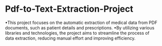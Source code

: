 # Pdf-to-Text-Extraction-Project
•This project focuses on the automatic extraction of medical data from PDF documents, such as patient details and prescriptions. 
•By utilizing various libraries and technologies, the project aims to streamline the process of data extraction, reducing manual effort and improving efficiency.
